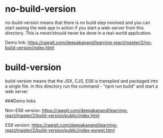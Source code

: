 no-build-version
================

no-build-version means that there is no build step involved and you can start seeing the web app in action if you start a web-server from this directory. This is never/should never be done in a real-world application.

Demo link: https://rawgit.com/deepakanand/learning-react/master/2/no-build-version/index.html

build-version
=============
build-version means that the JSX, CJS, ES6 is transpiled and packaged into a single file. In this directory run the command - "npm run build" and start a web server

###Demo links

Non-ES6 version: https://rawgit.com/deepakanand/learning-react/master/2/build-version/public/index.html

ES6 version: https://rawgit.com/deepakanand/learning-react/master/2/build-version/public/index-esnext.html
